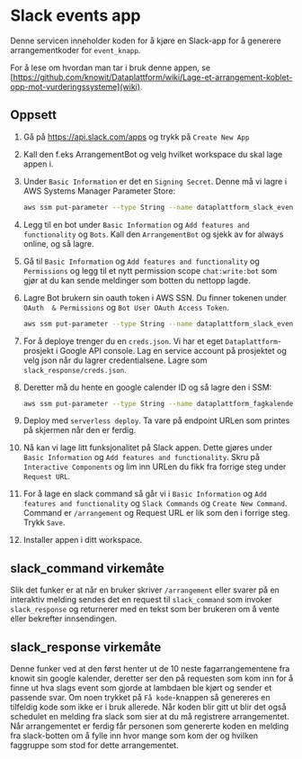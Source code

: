 # Slack events app
Denne servicen inneholder koden for å kjøre en Slack-app for å generere arrangementkoder for
```event_knapp```.

For å lese om hvordan man tar i bruk denne appen, se
[https://github.com/knowit/Dataplattform/wiki/Lage-et-arrangement-koblet-opp-mot-vurderingssysteme](wiki).

## Oppsett

1. Gå på https://api.slack.com/apps og trykk på `Create New App`
2. Kall den f.eks ArrangementBot og velg hvilket workspace du skal lage appen i.
3.
    Under `Basic Information` er det en `Signing Secret`. Denne må vi lagre i AWS Systems Manager Parameter Store:

    ```bash
    aws ssm put-parameter --type String --name dataplattform_slack_event_app_secret  --tags Key=Project,Value=Dataplattform --value <verdi>
    ```
4.
    Legg til en bot under `Basic Information` og `Add features and functionality` og `Bots`. Kall den `ArrangementBot` og sjekk av for always online, og så lagre.
5.
    Gå til `Basic Information` og `Add features and functionality` og `Permissions` og legg til et nytt permission scope `chat:write:bot` som gjør at du kan sende meldinger som botten du nettopp lagde.

6.
    Lagre Bot brukern sin oauth token i AWS SSN. Du finner tokenen under `OAuth  & Permissions` og `Bot User OAuth Access Token`.

    ```bash
    aws ssm put-parameter --type String --name dataplattform_slack_event_oauth --tags Key=Project,Value=Dataplattform --value xoxb-...
    ```
7.
    For å deploye trenger du en ```creds.json```. Vi har et eget ```Dataplattform```-prosjekt i Google API console. Lag en service account på prosjektet og velg json når du lagrer credentialsene. Lagre som ```slack_response/creds.json```.
8.
    Deretter må du hente en google calender ID og så lagre den i SSM:
    ```bash
    aws ssm put-parameter --type String --name dataplattform_fagkalender_id  --tags Key=Project,Value=Dataplattform --value ....@group.calendar.google.com
    ```
9.
    Deploy med ```serverless deploy```. Ta vare på endpoint URLen som printes på skjermen når den er ferdig.

10. 
    Nå kan vi lage litt funksjonalitet på Slack appen. Dette gjøres under `Basic Information` og `Add features and functionality`. Skru på `Interactive Components` og lim inn URLen du fikk fra forrige steg under `Request URL`.

11.
    For å lage en slack command så går vi i `Basic Information` og `Add features and functionality` og `Slack Commands` og `Create New Command`. Command er `/arrangement` og Request URL er lik som den i forrige steg. Trykk `Save`.

12.
    Installer appen i ditt workspace.


## slack_command virkemåte
Slik det funker er at når en bruker skriver ```/arrangement``` eller svarer på en interaktiv
melding sendes det en request til ```slack_command``` som invoker ```slack_response``` og
returnerer med en tekst som ber brukeren om å vente eller bekrefter innsendingen.


## slack_response virkemåte
Denne funker ved at den først henter ut de 10 neste fagarrangementene fra knowit sin google
kalender, deretter ser den på requesten som kom inn for å finne ut hva slags event som gjorde at
lambdaen ble kjørt og sender et passende svar. Om noen trykket på ```Få kode```-knappen så
genereres en tilfeldig kode som ikke er i bruk allerede. Når koden blir gitt ut blir det også
schedulet en melding fra slack som sier at du må registrere
arrangementet. Når arrangementet er ferdig får personen som genererte koden en melding fra
slack-botten om å fylle inn hvor mange som kom der og hvilken faggruppe som stod for dette
arrangementet.
